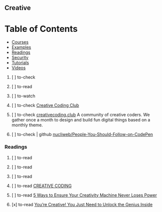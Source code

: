 ## Creative

# Table of Contents
<!-- MarkdownTOC depth=4 -->
  - [Courses](#courses)
  - [Examples](#examples)
  - [Readings](#readings)
  - [Security](#security)
  - [Tutorials](#tutorials)
  - [Videos](#videos)
<!-- /MarkdownTOC -->

  1. [ ] to-check []()
  1. [ ] to-read []()
  1. [ ] to-watch []()

  1. [ ] to-check [Creative Coding Club](https://codepen.io/collection/DdpeKy/)
  1. [ ] to-check [creativecoding.club](http://creativecoding.club/) A community of creative coders. We gather once a month to design and build fun digital things based on a monthly theme.
  
  1. [ ] to-check | github [nucliweb/People-You-Should-Follow-on-CodePen](https://github.com/nucliweb/People-You-Should-Follow-on-CodePen)

### Readings

  1. [ ] to-read []()
  1. [ ] to-read []()
  1. [ ] to-read []()
  1. [ ] to-read [CREATIVE CODING](https://medium.com/@angelicabraccia/creative-coding-76d9310962d5)

  1. [ ] to-read [5 Ways to Ensure Your Creativity Machine Never Loses Power](https://journal.thriveglobal.com/5-ways-to-ensure-your-creativity-machine-never-loses-power-190d48aed07a)
  1. [x] to-read [You’re Creative! You Just Need to Unlock the Genius Inside](http://www.makeuseof.com/tag/creative-unlock-genius/)
